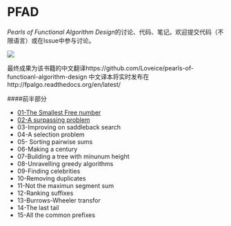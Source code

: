PFAD
====

*Pearls of Functional Algorithm Design*的讨论、代码、笔记。欢迎提交代码（不限语言）或在Issue中参与讨论。

<img src="http://fpalgo.readthedocs.org/en/latest/_images/cover.jpg"/>

最终成果为该书籍的中文翻译https://github.com/Loveice/pearls-of-functioanl-algorithm-design
中文译本将实时发布在http://fpalgo.readthedocs.org/en/latest/


####前半部分
+ [01-The Smallest Free number](https://github.com/Loveice/PFAD/blob/master/ch1/ch1.md)
+ [02-A surpassing problem](https://github.com/Loveice/PFAD/blob/master/ch2/ch2.md)
+ 03-Improving on saddleback search
+ 04-A selection problem
+ 05- Sorting pairwise sums
+ 06-Making a century
+ 07-Building a tree with minunum height
+ 08-Unravelling greedy algorithms
+ 09-Finding celebrities
+ 10-Removing duplicates
+ 11-Not the maximun segment sum
+ 12-Ranking suffixes
+ 13-Burrows-Wheeler transfor
+ 14-The last tail
+ 15-All the common prefixes
